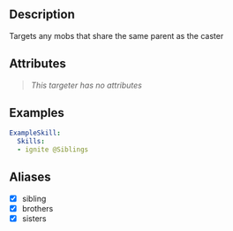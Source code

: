 ## Description
Targets any mobs that share the same parent as the caster


## Attributes
>*This targeter has no attributes*


## Examples
```yaml
ExampleSkill:
  Skills:
  - ignite @Siblings
```


## Aliases
- [x] sibling
- [x] brothers
- [x] sisters